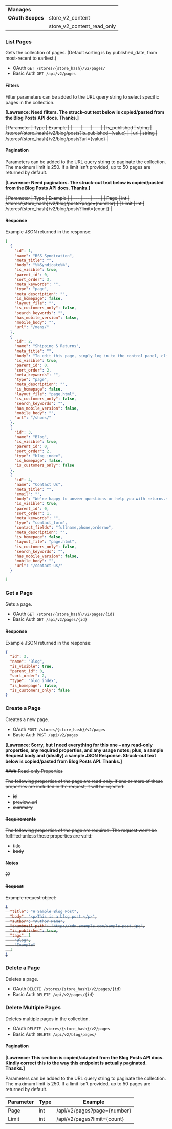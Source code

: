|||
|----|-----|
| **Manages** ||
| **OAuth Scopes** | store_v2_content |
||store_v2_content_read_only|

### <span class="jumptarget"> List Pages </span>

Gets the collection of pages. (Default sorting is by published_date, from most-recent to earliest.)

*   OAuth
 `GET /stores/{store_hash}/v2/pages/`
*   Basic Auth
 `GET /api/v2/pages`

#### <span class="jumptarget"> Filters </span>

Filter parameters can be added to the URL query string to select specific pages in the collection.

**[Lawrence: Need filters. The struck-out text below is copied/pasted from the Blog Posts API docs. Thanks.]**

<strike>
| Parameter | Type | Example |
| --- | --- | --- |
| is_published | string | /stores/{store_hash}/v2/blog/posts?is_published={value} |
| url | string | /stores/{store_hash}/v2/blog/posts?url={value} |
</strike>

#### <span class="jumptarget"> Pagination </span>

Parameters can be added to the URL query string to paginate the collection. The maximum limit is 250. If a limit isn’t provided, up to 50 pages are returned by default.

**[Lawrence: Need paginators. The struck-out text below is copied/pasted from the Blog Posts API docs. Thanks.]**

<strike>
| Parameter | Type | Example |
| --- | --- | --- |
| Page | int | /stores/{store_hash}/v2/blog/posts?page={number} |
| Limit | int | /stores/{store_hash}/v2/blog/posts?limit={count} |
</strike>

#### <span class="jumptarget"> Response </span>

Example JSON returned in the response:

```json
[
  {
    "id": 1,
    "name": "RSS Syndication",
    "meta_title": "",
    "body": "%%Syndicate%%",
    "is_visible": true,
    "parent_id": 0,
    "sort_order": 3,
    "meta_keywords": "",
    "type": "page",
    "meta_description": "",
    "is_homepage": false,
    "layout_file": "",
    "is_customers_only": false,
    "search_keywords": "",
    "has_mobile_version": false,
    "mobile_body": "",
    "url": "/mens/"
  },
  {
    "id": 2,
    "name": "Shipping & Returns",
    "meta_title": "",
    "body": "To edit this page, simply log in to the control panel, click the <strong style=\"font-weight: 400\">Website Content</strong> tab, and choose the <strong style=\"font-weight: 400\"> View Web Pages</strong> option. Click <strong style=\"font-weight: 400\">Edit</strong> next to the <strong style=\"font-weight: 400\">Shipping & Returns</strong> page, and you can change this text. A sample returns policy is shown below, which you can edit as needed. <br/><br/> <em style=\"font-style: normal\"><strong>Returns Policy</strong></em><strong style=\"font-weight: 400\"></em></em><em style=\"font-style: normal\"><br/><br/></em>You may return most new, unopened items within 30 days of delivery for a full refund. We'll also pay the return shipping costs if the return is a result of our error (you received an incorrect or defective item, etc.).<br/><br/>You should expect to receive your refund within four weeks of giving your package to the return shipper, however, in many cases you will receive a refund more quickly. This time period includes the transit time for us to receive your return from the shipper (5 to 10 business days), the time it takes us to process your return once we receive it (3 to 5 business days), and the time it takes your bank to process our refund request (5 to 10 business days).<br/><br/>If you need to return an item, please <a href=\"/contact-us/\">Contact Us</a> with your order number and details about the product you would like to return. We will respond quickly with instructions for how to return items from your order.<br/><br/></strong><strong>Shipping</em></em></em></strong><strong style=\"font-weight: 400\"><em style=\"font-style: normal\"><br/><br/></em>We can ship to virtually any address in the world. Note that there are restrictions on some products, and some products cannot be shipped to international destinations.<br/><br/>When you place an order, we will estimate shipping and delivery dates for you based on the availability of your items and the shipping options you choose. Depending on the shipping provider you choose, shipping date estimates may appear on the shipping quotes page.<br/><br/>Please also note that the shipping rates for many items we sell are weight-based. The weight of any such item can be found on its detail page. To reflect the policies of the shipping companies we use, all weights will be rounded up to the next full pound.</strong><br/>",
    "is_visible": true,
    "parent_id": 0,
    "sort_order": 2,
    "meta_keywords": "",
    "type": "page",
    "meta_description": "",
    "is_homepage": false,
    "layout_file": "page.html",
    "is_customers_only": false,
    "search_keywords": "",
    "has_mobile_version": false,
    "mobile_body": "",
    "url": "/shoes/"
  },
  {
    "id": 3,
    "name": "Blog",
    "is_visible": true,
    "parent_id": 0,
    "sort_order": 2,
    "type": "blog_index",
    "is_homepage": false,
    "is_customers_only": false
  },
  {
    "id": 4,
    "name": "Contact Us",
    "meta_title": "",
    "email": "",
    "body": "We're happy to answer questions or help you with returns.<br/>Please fill out the form below if you need assistance.",
    "is_visible": true,
    "parent_id": 0,
    "sort_order": 1,
    "meta_keywords": "",
    "type": "contact_form",
    "contact_fields": "fullname,phone,orderno",
    "meta_description": "",
    "is_homepage": false,
    "layout_file": "page.html",
    "is_customers_only": false,
    "search_keywords": "",
    "has_mobile_version": false,
    "mobile_body": "",
    "url": "/contact-us/"
  }

]
```

### <span class="jumptarget"> Get a Page </span>

Gets a page.

*   OAuth
`GET /stores/{store_hash}/v2/pages/{id}`
*   Basic Auth
`GET /api/v2/pages/{id}`

#### <span class="jumptarget"> Response </span>

Example JSON returned in the response:

```json
{
  "id": 3,
  "name": "Blog",
  "is_visible": true,
  "parent_id": 0,
  "sort_order": 2,
  "type": "blog_index",
  "is_homepage": false,
  "is_customers_only": false
}
```

### <span class="jumptarget"> Create a Page </span>

Creates a new page.

*   OAuth
`POST /stores/{store_hash}/v2/pages`
*   Basic Auth
`POST /api/v2/pages`

**[Lawrence: Sorry, but I need everything for this one – any read-only properties, any required properties, and any usage notes; plus, a sample Request body and (ideally) a sample JSON Response. Struck-out text below is copied/pasted from Blog Posts API. Thanks.]**

<strike>
#### <span class="jumptarget"> Read-only Properties </span>

The following properties of the page are read-only. If one or more of these properties are included in the request, it will be rejected.

*   id
*   preview_url
*   summary

#### <span class="jumptarget"> Requirements </span>

The following properties of the page are required. The request won’t be fulfilled unless these properties are valid.

*   title
*   body

#### <span class="jumptarget"> Notes </span>

??

#### <span class="jumptarget"> Request </span>

Example request object:

```json
{
  "title": "A Sample Blog Post",
  "body": "<p>This is a blog post.</p>",
  "author": "Author Name",
  "thumbnail_path": "http://cdn.example.com/sample-post.jpg",
  "is_published": true,
  "tags": [
    "Blog",
    "Example"
  ]
}
```
</strike>

### <span class="jumptarget"> Delete a Page </span>

Deletes a page.

*   OAuth
`DELETE /stores/{store_hash}/v2/pages/{id}`
*   Basic Auth
`DELETE /api/v2/pages/{id}`

### <span class="jumptarget"> Delete Multiple Pages </span>

Deletes multiple pages in the collection.

*   OAuth
`DELETE /stores/{store_hash}/v2/pages`
*   Basic Auth
`DELETE /api/v2/blog/pages/`

#### Pagination </span>

**[Lawrence: This section is copied/adapted from the Blog Posts API docs. Kindly correct this to the way  this endpoint is actually paginated. Thanks.]**

Parameters can be added to the URL query string to paginate the collection. The maximum limit is 250. If a limit isn’t provided, up to 50 pages are returned by default.

| Parameter | Type | Example |
| --- | --- | --- |
| Page | int | /api/v2/pages?page={number} |
| Limit | int | /api/v2/pages?limit={count} |
